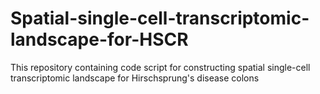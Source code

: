 # Spatial-single-cell-transcriptomic-landscape-for-HSCR
This repository containing code script for constructing spatial single-cell transcriptomic landscape for Hirschsprung's disease colons
